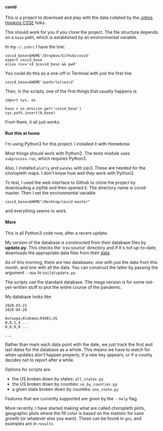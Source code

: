 #### covid

This is a project to download and play with the data collated by the [Johns Hopkins CSSE](https://github.com/CSSEGISandData/COVID-19) folks.

This should work for you if you clone the project.  The file structure depends on a ``base`` path, which is established by an environmental variable.  

In my ``~/.zshrc`` I have the line:

    covid_base=$HOME'/Dropbox/Github/covid'
    export covid_base
    alias cov='cd $covid_base && pwd'
    
You could do this as a one-off in Terminal with just the first line

    covid_base=$HOME'/path/to/covid'
    
Then, in the scripts, one of the first things that usually happens is:

    import sys, os
    
    base = os.environ.get('covid_base')
    sys.path.insert(0,base)
    
From there, it all just works.

#### Run this at home

I'm using Python3 for this project.  I installed it with Homebrew.

Most things should work with Python2.  The tests module uses ``subprocess.run``, which requires Python3.  

Also, I installed ``plotly`` and ``pandas`` with pip3.  These are needed for the choropleth maps.  I don't know how well they work with Python2.

To test, I used the web interface to Github to clone the project by downloading a zipfile and then opened it.  The directory name is covid-master.  Then I set the environmental variable

    covid_base=$HOME"/Desktop/covid-master"

and everything seems to work.

#### More

This is all Python3 code now, after a recent update.

My version of the database is constructed from their database files by **update.py**.  This checks the 'csv.source' directory and if it's not up-to-date, downloads the appropriate data files from their [data](https://raw.githubusercontent.com/CSSEGISandData/COVID-19/master/csse_covid_19_data).

As of this morning, there are two databases:  one with just the data from this month, and one with all the data.  You can construct the latter by passing the argument ``--max`` to ``build/update.py``.

The scripts use the standard database.  The mega version is for some not-yet-written stuff to plot the entire course of the pandemic.

My database looks like

```
2020-03-22
2020-04-28

Autauga;Alabama;01001;US
0,0,1,4 ...
0,0,0,0 ...

...
``` 

Rather than mark each data point with the date, we just track the first and last dates for the database as a whole.  This means we have to watch for when updates don't happen properly, if a new key appears, or if a county decides not to report after a while.


Options for scripts are:

- the US broken down by states:  ``all_states.py``
- the US broken down by counties:  ``us_by_counties.py``
- a given state broken down by counties:  ``one_state.py``


Features that are currently supported are given by the ``--help`` flag.

More recently, I have started making what are called choropleth plots, geographic plots where the fill color is based on the statistic for case growth (or whatever else you want).  These can be found in ``geo``, and examples are in ``results``.


